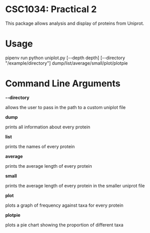 CSC1034: Practical 2
====================

This package allows analysis and display of proteins from Uniprot.

Usage
====================
pipenv run python uniplot.py [--depth depth] [--directory "/example/directory"] dump/list/average/small/plot/plotpie


Command Line Arguments
====================
**--directory**

allows the user to pass in the path to a custom uniplot file

**dump**

prints all information about every protein

**list**

prints the names of every protein

**average**

prints the average length of every protein

**small**

prints the average length of every protein in the smaller uniprot file

**plot**

plots a graph of frequency against taxa for every protein

**plotpie**

plots a pie chart showing the proportion of different taxa
